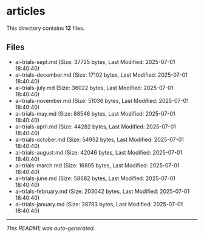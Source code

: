 # articles

This directory contains **12** files.

## Files

- ai-trials-sept.md (Size: 37725 bytes, Last Modified: 2025-07-01 18:40:40)
- ai-trials-december.md (Size: 17102 bytes, Last Modified: 2025-07-01 18:40:40)
- ai-trials-july.md (Size: 36022 bytes, Last Modified: 2025-07-01 18:40:40)
- ai-trials-november.md (Size: 51036 bytes, Last Modified: 2025-07-01 18:40:40)
- ai-trials-may.md (Size: 88546 bytes, Last Modified: 2025-07-01 18:40:40)
- ai-trials-april.md (Size: 44282 bytes, Last Modified: 2025-07-01 18:40:40)
- ai-trials-october.md (Size: 54952 bytes, Last Modified: 2025-07-01 18:40:40)
- ai-trials-august.md (Size: 42046 bytes, Last Modified: 2025-07-01 18:40:40)
- ai-trials-march.md (Size: 16895 bytes, Last Modified: 2025-07-01 18:40:40)
- ai-trials-june.md (Size: 58682 bytes, Last Modified: 2025-07-01 18:40:40)
- ai-trials-february.md (Size: 203042 bytes, Last Modified: 2025-07-01 18:40:40)
- ai-trials-january.md (Size: 38793 bytes, Last Modified: 2025-07-01 18:40:40)

---
*This README was auto-generated.*
